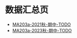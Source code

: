 # 数据汇总页

+ [MA203a-2021秋-期中-TODO](/MA203a_数学分析III/MA203a-2021秋-期中.md)
+ [MA203a-2023秋-期中-TODO](/MA203a_数学分析III/MA203a-2023秋-期中.md)
